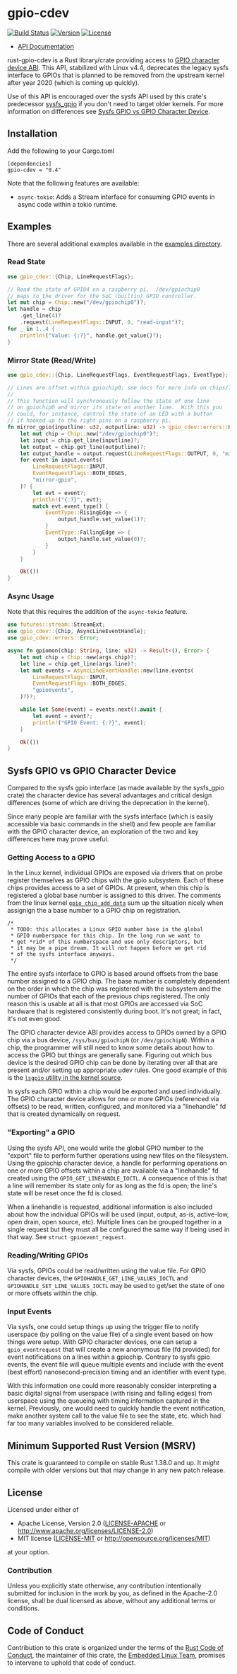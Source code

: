 # gpio-cdev

[![Build Status](https://travis-ci.org/rust-embedded/gpio-cdev.svg?branch=master)](https://travis-ci.org/rust-embedded/gpio-cdev)
[![Version](https://img.shields.io/crates/v/gpio-cdev.svg)](https://crates.io/crates/gpio-cdev)
[![License](https://img.shields.io/crates/l/gpio-cdev.svg)](https://github.com/rust-embedded/gpio-cdev/blob/master/README.md#license)

- [API Documentation](https://docs.rs/gpio-cdev)

rust-gpio-cdev is a Rust library/crate providing access to [GPIO character device
ABI](https://www.kernel.org/doc/Documentation/ABI/testing/gpio-cdev).  This API,
stabilized with Linux v4.4, deprecates the legacy sysfs interface to GPIOs that is
planned to be removed from the upstream kernel after
year 2020 (which is coming up quickly).

Use of this API is encouraged over the sysfs API used by this crate's
predecessor [sysfs_gpio](https://crates.io/crates/sysfs_gpio) if you don't need
to target older kernels.  For more information on differences see [Sysfs GPIO vs
GPIO Character Device](#sysfs-gpio-vs-gpio-character-device).

## Installation

Add the following to your Cargo.toml

```
[dependencies]
gpio-cdev = "0.4"
```

Note that the following features are available:

* `async-tokio`: Adds a Stream interface for consuming GPIO events in async code
  within a tokio runtime.

## Examples

There are several additional examples available in the [examples
directory](https://github.com/posborne/rust-gpio-cdev/tree/master/examples).

### Read State

```rust
use gpio_cdev::{Chip, LineRequestFlags};

// Read the state of GPIO4 on a raspberry pi.  /dev/gpiochip0
// maps to the driver for the SoC (builtin) GPIO controller.
let mut chip = Chip::new("/dev/gpiochip0")?;
let handle = chip
    .get_line(4)?
    .request(LineRequestFlags::INPUT, 0, "read-input")?;
for _ in 1..4 {
    println!("Value: {:?}", handle.get_value()?);
}
```

### Mirror State (Read/Write)

```rust
use gpio_cdev::{Chip, LineRequestFlags, EventRequestFlags, EventType};

// Lines are offset within gpiochip0; see docs for more info on chips/lines
//
// This function will synchronously follow the state of one line
// on gpiochip0 and mirror its state on another line.  With this you
// could, for instance, control the state of an LED with a button
// if hooked up to the right pins on a raspberry pi.
fn mirror_gpio(inputline: u32, outputline: u32) -> gpio_cdev::errors::Result<()> {
    let mut chip = Chip::new("/dev/gpiochip0")?;
    let input = chip.get_line(inputline)?;
    let output = chip.get_line(outputline)?;
    let output_handle = output.request(LineRequestFlags::OUTPUT, 0, "mirror-gpio")?;
    for event in input.events(
        LineRequestFlags::INPUT,
        EventRequestFlags::BOTH_EDGES,
        "mirror-gpio",
    )? {
        let evt = event?;
        println!("{:?}", evt);
        match evt.event_type() {
            EventType::RisingEdge => {
                output_handle.set_value(1)?;
            }
            EventType::FallingEdge => {
                output_handle.set_value(0)?;
            }
        }
    }

    Ok(())
}
```

### Async Usage

Note that this requires the addition of the `async-tokio` feature.

```rust
use futures::stream::StreamExt;
use gpio_cdev::{Chip, AsyncLineEventHandle};
use gpio_cdev::errors::Error;

async fn gpiomon(chip: String, line: u32) -> Result<(), Error> {
    let mut chip = Chip::new(args.chip)?;
    let line = chip.get_line(args.line)?;
    let mut events = AsyncLineEventHandle::new(line.events(
        LineRequestFlags::INPUT,
        EventRequestFlags::BOTH_EDGES,
        "gpioevents",
    )?)?;

    while let Some(event) = events.next().await {
        let event = event?;
        println!("GPIO Event: {:?}", event);
    }

    Ok(())
}
```

## Sysfs GPIO vs GPIO Character Device

Compared to the sysfs gpio interface (as made available by the sysfs_gpio crate)
the character device has several advantages and critical design differences
(some of which are driving the deprecation in the kernel).

Since many people are familiar with the sysfs interface (which is easily
accessible via basic commands in the shell) and few people are familiar with the
GPIO character device, an exploration of the two and key differences here may
prove useful.

### Getting Access to a GPIO

In the Linux kernel, individual GPIOs are exposed via drivers that on probe register
themselves as GPIO chips with the gpio subsystem.  Each of these chips provides
access to a set of GPIOs.  At present, when this chip is registered a global
base number is assigned to this driver.  The comments from the linux kernel
[`gpio_chip_add_data`](https://elixir.bootlin.com/linux/v4.9.85/source/drivers/gpio/gpiolib.c#L1087)
sum up the situation nicely when assignign the a base number to a GPIO chip
on registration.

    /*
     * TODO: this allocates a Linux GPIO number base in the global
     * GPIO numberspace for this chip. In the long run we want to
     * get *rid* of this numberspace and use only descriptors, but
     * it may be a pipe dream. It will not happen before we get rid
     * of the sysfs interface anyways.
     */

The entire sysfs interface to GPIO is based around offsets from the base number
assigned to a GPIO chip.  The base number is completely dependent on the order
in which the chip was registered with the subsystem and the number of GPIOs that
each of the previous chips registered.  The only reason this is usable at all is
that most GPIOs are accessed via SoC hardware that is registered consistently
during boot.  It's not great; in fact, it's not even good.

The GPIO character device ABI provides access to GPIOs owned by a GPIO chip via
a bus device, `/sys/bus/gpiochipN` (or `/dev/gpiochipN`).  Within a chip, the
programmer will still need to know some details about how to access the GPIO but
things are generally sane.  Figuring out which bus device is the desired GPIO
chip can be done by iterating over all that are present and/or setting up
appropriate udev rules.  One good example of this is the [`lsgpio` utility in
the kernel source](https://github.com/torvalds/linux/blob/master/tools/gpio/lsgpio.c).

In sysfs each GPIO within a chip would be exported and used individually. The
GPIO character device allows for one or more GPIOs (referenced via offsets) to
be read, written, configured, and monitored via a "linehandle" fd that is
created dynamically on request.

### "Exporting" a GPIO

Using the sysfs API, one would write the global GPIO number to the "export" file
to perform further operations using new files on the filesystem.  Using the
gpiochip character device, a handle for performing operations on one or more
GPIO offsets within a chip are available via a "linehandle" fd created using the
`GPIO_GET_LINEHANDLE_IOCTL`. A consequence of this is that a line will remember
its state only for as long as the fd is open; the line's state will be reset
once the fd is closed.

When a linehandle is requested, additional information is also included about
how the individual GPIOs will be used (input, output, as-is, active-low, open
drain, open source, etc).  Multiple lines can be grouped together in a single
request but they must all be configured the same way if being used in that way.
See `struct gpioevent_request`.

### Reading/Writing GPIOs

Via sysfs, GPIOs could be read/written using the value file.  For GPIO character
devices, the `GPIOHANDLE_GET_LINE_VALUES_IOCTL` and
`GPIOHANDLE_SET_LINE_VALUES_IOCTL` may be used to get/set the state of one or
more offsets within the chip.

### Input Events

Via sysfs, one could setup things up using the trigger file to notify userspace
(by polling on the value file) of a single event based on how things were setup.
With GPIO character devices, one can setup a `gpio_eventrequest` that will create
a new anonymous file (fd provided) for event notifications on a lines within a
gpiochip.  Contrary to sysfs gpio events, the event file will queue multiple events
and include with the event (best effort) nanosecond-precision timing and an
identifier with event type.

With this information one could more reasonably consider interpreting a basic
digital signal from userspace (with rising and falling edges) from userspace
using the queueing with timing information captured in the kernel.  Previously, one
would need to quickly handle the event notification, make another system call
to the value file to see the state, etc. which had far too many variables involved
to be considered reliable.

## Minimum Supported Rust Version (MSRV)

This crate is guaranteed to compile on stable Rust 1.38.0 and up. It *might*
compile with older versions but that may change in any new patch release.

## License

Licensed under either of

- Apache License, Version 2.0 ([LICENSE-APACHE](LICENSE-APACHE) or
  http://www.apache.org/licenses/LICENSE-2.0)
- MIT license ([LICENSE-MIT](LICENSE-MIT) or http://opensource.org/licenses/MIT)

at your option.

### Contribution

Unless you explicitly state otherwise, any contribution intentionally submitted
for inclusion in the work by you, as defined in the Apache-2.0 license, shall be
dual licensed as above, without any additional terms or conditions.

## Code of Conduct

Contribution to this crate is organized under the terms of the [Rust Code of
Conduct][CoC], the maintainer of this crate, the [Embedded Linux Team][team], promises
to intervene to uphold that code of conduct.

[CoC]: CODE_OF_CONDUCT.md
[team]: https://github.com/rust-embedded/wg#the-embedded-linux-team
